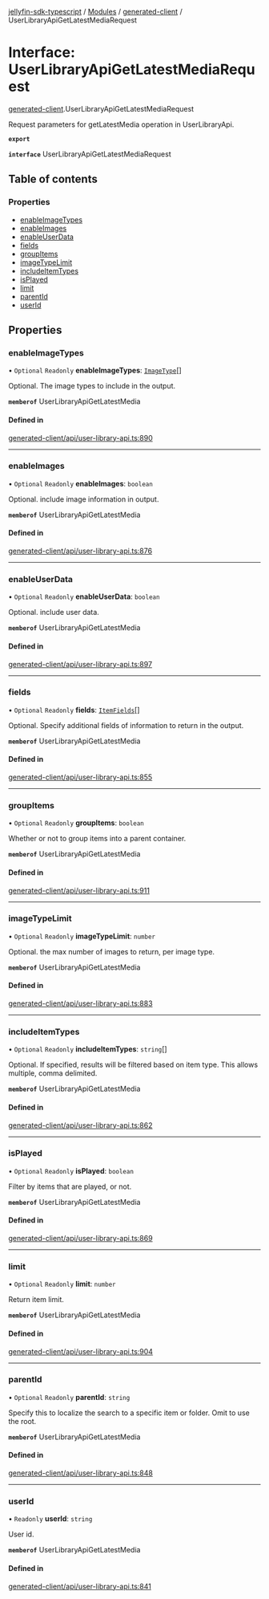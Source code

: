 [jellyfin-sdk-typescript](../README.md) / [Modules](../modules.md) / [generated-client](../modules/generated_client.md) / UserLibraryApiGetLatestMediaRequest

# Interface: UserLibraryApiGetLatestMediaRequest

[generated-client](../modules/generated_client.md).UserLibraryApiGetLatestMediaRequest

Request parameters for getLatestMedia operation in UserLibraryApi.

**`export`**

**`interface`** UserLibraryApiGetLatestMediaRequest

## Table of contents

### Properties

- [enableImageTypes](generated_client.UserLibraryApiGetLatestMediaRequest.md#enableimagetypes)
- [enableImages](generated_client.UserLibraryApiGetLatestMediaRequest.md#enableimages)
- [enableUserData](generated_client.UserLibraryApiGetLatestMediaRequest.md#enableuserdata)
- [fields](generated_client.UserLibraryApiGetLatestMediaRequest.md#fields)
- [groupItems](generated_client.UserLibraryApiGetLatestMediaRequest.md#groupitems)
- [imageTypeLimit](generated_client.UserLibraryApiGetLatestMediaRequest.md#imagetypelimit)
- [includeItemTypes](generated_client.UserLibraryApiGetLatestMediaRequest.md#includeitemtypes)
- [isPlayed](generated_client.UserLibraryApiGetLatestMediaRequest.md#isplayed)
- [limit](generated_client.UserLibraryApiGetLatestMediaRequest.md#limit)
- [parentId](generated_client.UserLibraryApiGetLatestMediaRequest.md#parentid)
- [userId](generated_client.UserLibraryApiGetLatestMediaRequest.md#userid)

## Properties

### enableImageTypes

• `Optional` `Readonly` **enableImageTypes**: [`ImageType`](../enums/generated_client.ImageType.md)[]

Optional. The image types to include in the output.

**`memberof`** UserLibraryApiGetLatestMedia

#### Defined in

[generated-client/api/user-library-api.ts:890](https://github.com/thornbill/jellyfin-sdk-typescript/blob/350a9a5/src/generated-client/api/user-library-api.ts#L890)

___

### enableImages

• `Optional` `Readonly` **enableImages**: `boolean`

Optional. include image information in output.

**`memberof`** UserLibraryApiGetLatestMedia

#### Defined in

[generated-client/api/user-library-api.ts:876](https://github.com/thornbill/jellyfin-sdk-typescript/blob/350a9a5/src/generated-client/api/user-library-api.ts#L876)

___

### enableUserData

• `Optional` `Readonly` **enableUserData**: `boolean`

Optional. include user data.

**`memberof`** UserLibraryApiGetLatestMedia

#### Defined in

[generated-client/api/user-library-api.ts:897](https://github.com/thornbill/jellyfin-sdk-typescript/blob/350a9a5/src/generated-client/api/user-library-api.ts#L897)

___

### fields

• `Optional` `Readonly` **fields**: [`ItemFields`](../enums/generated_client.ItemFields.md)[]

Optional. Specify additional fields of information to return in the output.

**`memberof`** UserLibraryApiGetLatestMedia

#### Defined in

[generated-client/api/user-library-api.ts:855](https://github.com/thornbill/jellyfin-sdk-typescript/blob/350a9a5/src/generated-client/api/user-library-api.ts#L855)

___

### groupItems

• `Optional` `Readonly` **groupItems**: `boolean`

Whether or not to group items into a parent container.

**`memberof`** UserLibraryApiGetLatestMedia

#### Defined in

[generated-client/api/user-library-api.ts:911](https://github.com/thornbill/jellyfin-sdk-typescript/blob/350a9a5/src/generated-client/api/user-library-api.ts#L911)

___

### imageTypeLimit

• `Optional` `Readonly` **imageTypeLimit**: `number`

Optional. the max number of images to return, per image type.

**`memberof`** UserLibraryApiGetLatestMedia

#### Defined in

[generated-client/api/user-library-api.ts:883](https://github.com/thornbill/jellyfin-sdk-typescript/blob/350a9a5/src/generated-client/api/user-library-api.ts#L883)

___

### includeItemTypes

• `Optional` `Readonly` **includeItemTypes**: `string`[]

Optional. If specified, results will be filtered based on item type. This allows multiple, comma delimited.

**`memberof`** UserLibraryApiGetLatestMedia

#### Defined in

[generated-client/api/user-library-api.ts:862](https://github.com/thornbill/jellyfin-sdk-typescript/blob/350a9a5/src/generated-client/api/user-library-api.ts#L862)

___

### isPlayed

• `Optional` `Readonly` **isPlayed**: `boolean`

Filter by items that are played, or not.

**`memberof`** UserLibraryApiGetLatestMedia

#### Defined in

[generated-client/api/user-library-api.ts:869](https://github.com/thornbill/jellyfin-sdk-typescript/blob/350a9a5/src/generated-client/api/user-library-api.ts#L869)

___

### limit

• `Optional` `Readonly` **limit**: `number`

Return item limit.

**`memberof`** UserLibraryApiGetLatestMedia

#### Defined in

[generated-client/api/user-library-api.ts:904](https://github.com/thornbill/jellyfin-sdk-typescript/blob/350a9a5/src/generated-client/api/user-library-api.ts#L904)

___

### parentId

• `Optional` `Readonly` **parentId**: `string`

Specify this to localize the search to a specific item or folder. Omit to use the root.

**`memberof`** UserLibraryApiGetLatestMedia

#### Defined in

[generated-client/api/user-library-api.ts:848](https://github.com/thornbill/jellyfin-sdk-typescript/blob/350a9a5/src/generated-client/api/user-library-api.ts#L848)

___

### userId

• `Readonly` **userId**: `string`

User id.

**`memberof`** UserLibraryApiGetLatestMedia

#### Defined in

[generated-client/api/user-library-api.ts:841](https://github.com/thornbill/jellyfin-sdk-typescript/blob/350a9a5/src/generated-client/api/user-library-api.ts#L841)
